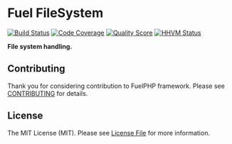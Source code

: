 # Fuel FileSystem

[![Build Status](https://img.shields.io/travis/fuelphp/filesystem.svg?style=flat-square)](https://travis-ci.org/fuelphp/filesystem)
[![Code Coverage](https://img.shields.io/scrutinizer/coverage/g/fuelphp/filesystem.svg?style=flat-square)](https://scrutinizer-ci.com/g/fuelphp/filesystem)
[![Quality Score](https://img.shields.io/scrutinizer/g/fuelphp/filesystem.svg?style=flat-square)](https://scrutinizer-ci.com/g/fuelphp/filesystem)
[![HHVM Status](https://img.shields.io/hhvm/fuelphp/filesystem.svg?style=flat-square)](http://hhvm.h4cc.de/package/fuelphp/filesystem)

**File system handling.**


## Contributing

Thank you for considering contribution to FuelPHP framework. Please see [CONTRIBUTING](https://github.com/fuelphp/fuelphp/blob/master/CONTRIBUTING.md) for details.


## License

The MIT License (MIT). Please see [License File](LICENSE) for more information.
